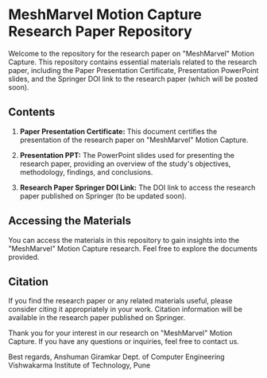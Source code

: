 # MeshMarvel Motion Capture Research Paper Repository

Welcome to the repository for the research paper on "MeshMarvel" Motion Capture. This repository contains essential materials related to the research paper, including the Paper Presentation Certificate, Presentation PowerPoint slides, and the Springer DOI link to the research paper (which will be posted soon).

## Contents

1. **Paper Presentation Certificate:** This document certifies the presentation of the research paper on "MeshMarvel" Motion Capture.

2. **Presentation PPT:** The PowerPoint slides used for presenting the research paper, providing an overview of the study's objectives, methodology, findings, and conclusions.

3. **Research Paper Springer DOI Link:** The DOI link to access the research paper published on Springer (to be updated soon).

## Accessing the Materials

You can access the materials in this repository to gain insights into the "MeshMarvel" Motion Capture research. Feel free to explore the documents provided.

## Citation

If you find the research paper or any related materials useful, please consider citing it appropriately in your work. Citation information will be available in the research paper published on Springer.

Thank you for your interest in our research on "MeshMarvel" Motion Capture. If you have any questions or inquiries, feel free to contact us.

Best regards,
Anshuman Giramkar
Dept. of Computer Engineering
Vishwakarma Institute of Technology, Pune
